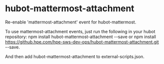 # hubot-mattermost-attachment
Re-enable 'mattermost-attachment' event for hubot-mattermost.

To use mattermost-attachment events, just run the following in your hubot repository:
npm install hubot-mattermost-attachment --save or npm install https://github.hpe.com/hpe-sws-dev-ops/hubot-mattermost-attachment.git --save.

And then add hubot-mattermost-attachment to external-scripts.json.
